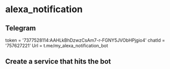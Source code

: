 # alexa_notification
## Telegram
token = '7377528114:AAHLkBhDzwzCsAm7-r-FGNY5JVObHPjgio4'
chatId = '757627221'
Url = t.me/my_alexa_notification_bot

## Create a service that hits the bot
